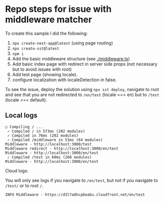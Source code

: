 # Repo steps for issue with middleware matcher

To create this sample I did the following:

1. `npx create-next-app@latest` (using page routing)
1. `npx create-sst@latest`
1. `npm i`
1. Add the basic middleware structure (see [./middleware.ts](./middleware.ts))
1. Add basic index page with redirect in server side props (not necessary but to avoid issues with root)
1. Add test page (showing locale).
1. configure localization with localeDetection in false.

To see the issue, deploy the solution using `npx sst deploy`, navigate to root and see that you are not redirected to `/en/test` (locale === en) but to `/test` (locale === default).

## Local logs

```
○ Compiling / ...
 ✓ Compiled / in 573ms (202 modules)
 ✓ Compiled in 76ms (202 modules)
 ✓ Compiled /middleware in 51ms (64 modules)
Middleware - http://localhost:3000/test
Middleware redirect - http://localhost:3000/en/test
Middleware - http://localhost:3000/en/test
 ✓ Compiled /test in 60ms (268 modules)
Middleware - http://localhost:3000/en/test
```

Cloud logs:

You will only see logs if you navigate to `/en/test`, but not if you navigate to `/test/` or to root `/`.

```
INFO Middleware - https://d3l7a6hcp6eabu.cloudfront.net/en/test
```
